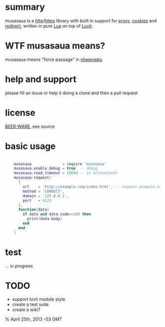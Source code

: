 # summary

musasaua is a [http](http://en.wikipedia.org/wiki/Hypertext_Transfer_Protocol)/[https](http://en.wikipedia.org/wiki/HTTP_Secure) library with built in support for [proxy](http://en.wikipedia.org/wiki/Tunneling_protocol), [cookies](http://en.wikipedia.org/wiki/HTTP_cookie) and [redirect](http://en.wikipedia.org/wiki/URL_redirection), written in pure [Lua](http://www.lua.org/) on top of [Luvit](http://luvit.io/).

# WTF musasaua means?

musasaua means "force passage" in [nheengatu](http://en.wikipedia.org/wiki/Nheengatu_language)

# help and support

please fill an issue or help it doing a clone and then a pull request

# license

[BEER-WARE](http://en.wikipedia.org/wiki/Beerware), see source
  
# basic usage

```lua
    
    musasaua              = require 'musasaua'
    musasaua.enable_debug = true  -- debug
    musasaua.read_timeout = 20000 -- in mileseconds
    musasaua:request(
      {
        url    = 'http://example.com/index.html', -- request example.com using proxy e.g. tor/polipo
        method = 'CONNECT', 
        domain = '127.0.0.1', 
        port   = 8123
      },  
      function(data)
        if data and data.code==200 then
          print(data.body)
        end
      end
    )

```

# test

... in progress

# TODO

+ support luvit module style
+ create a test suite
+ create a wiki?

% April 25th, 2013 -03 GMT